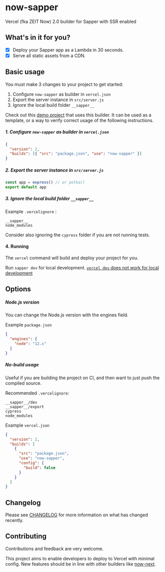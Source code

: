 # now-sapper

Vercel (fka ZEIT Now) 2.0 builder for Sapper with SSR enabled

## What's in it for you?

* [x] Deploy your Sapper app as a Lambda in 30 seconds.
* [x] Serve all static assets from a CDN.

## Basic usage

You must make 3 changes to your project to get started:

1. Configure `now-sapper` as builder in `vercel.json`
2. Export the server instance in `src/server.js`
3. Ignore the local build folder `__sapper__`

Check out this [demo project](https://github.com/beyonk-adventures/now-sapper-demo) that uses this builder. It can be used as a template, or a way to verify correct usage of the following instructions.

##### 1. Configure `now-sapper` as builder in `vercel.json`

```json
{
  "version": 2,
  "builds": [{ "src": "package.json", "use": "now-sapper" }]
}
```

##### 2. Export the server instance in `src/server.js`

```js
const app = express() // or polka()
export default app
```

##### 3. Ignore the local build folder `__sapper__`

Example `.vercelignore` :
```
__sapper__
node_modules
```

Consider also ignoring the `cypress` folder if you are not running tests.

#### 4. Running

The `vercel` command will build and deploy your project for you.

Run `sapper dev` for local development. [`vercel dev` does not work for local development](https://github.com/thgh/now-sapper/issues/4#issuecomment-536189926)

## Options

##### Node.js version

You can change the Node.js version with the engines field.

Example `package.json`
```json
{
  "engines": {
    "node": "12.x"
  }
}
```

##### No-build usage

Useful if you are building the project on CI, and then want to just push the compiled source.

Recommended `.vercelignore`:
```
__sapper__/dev
__sapper__/export
cypress
node_modules
```

Example `vercel.json`
```json
{
  "version": 2,
  "builds": [
    {
      "src": "package.json",
      "use": "now-sapper",
      "config": {
        "build": false
      }
    }
  ]
}
```

## Changelog

Please see [CHANGELOG](CHANGELOG.md) for more information on what has changed recently.

## Contributing

Contributions and feedback are very welcome.

This project aims to enable developers to deploy to Vercel with minimal config. New features should be in line with other builders like [now-next](https://github.com/zeit/now/tree/master/packages/now-next).
